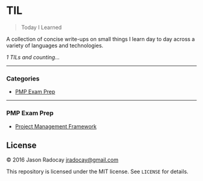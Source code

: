 # TIL

> Today I Learned

A collection of concise write-ups on small things I learn day to day across a
variety of languages and technologies.

_1 TILs and counting..._

---

### Categories

* [PMP Exam Prep](#pmp-exam-prep)

---

### PMP Exam Prep 

- [Project Management Framework](pmp-exam-prep/project-management-framework.md)

## License

&copy; 2016 Jason Radocay <jradocay@gmail.com>

This repository is licensed under the MIT license. See `LICENSE` for
details.
